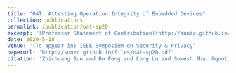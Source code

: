 ```yaml
---
title: "OAT: Attesting Operation Integrity of Embedded Devices"
collection: publications
permalink: /publication/oat-sp20
excerpt: '[Professor Statement of Contribution](http://sunzc.github.io/files/zhichuang.pdf)'
date: 2020-5-18
venue: '(To appear in) IEEE Symposium on Security & Privacy'
paperurl: 'http://sunzc.github.io/files/oat-sp20.pdf'
citation: 'Zhichuang Sun and Bo Feng and Long Lu and Somesh Jha. &quot;OAT: Attesting Operation Integrity of Embedded Devices.&quot; <i>To appear in IEEE Symposium on Security & Privacy, May 2020</i>.'
---
```


<!--
excerpt: 'This paper is about the attestation of IoT devices for the integrity of control-flow and critical data.'

This paper is about the attestation of IoT devices for the integrity of control-flow and critical data.

[Download paper here](http://sunzc.github.io/files/oat-sp20.pdf)

Recommended citation: 
Zhichuang Sun and Bo Feng and Long Lu and Somesh Jha. "OAT: Attesting Operation Integrity of Embedded Devices." <i>To appear in IEEE Symposium on Security & Privacy, May 2020</i>.
-->

